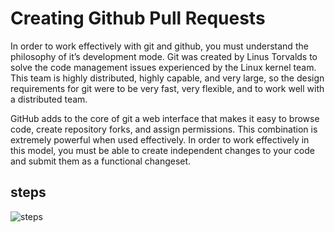 # Creating Github Pull Requests

In order to work effectively with git and github, you must understand the philosophy of it’s development mode. Git was created by Linus Torvalds to solve the code management issues experienced by the Linux kernel team. This team is highly distributed, highly capable, and very large, so the design requirements for git were to be very fast, very flexible, and to work well with a distributed team.

GitHub adds to the core of git a web interface that makes it easy to browse code, create repository forks, and assign permissions. This combination is extremely powerful when used effectively. In order to work effectively in this model, you must be able to create independent changes to your code and submit them as a functional changeset.

## steps

![steps](http://i.imgur.com/waNfkzN.png?1)
